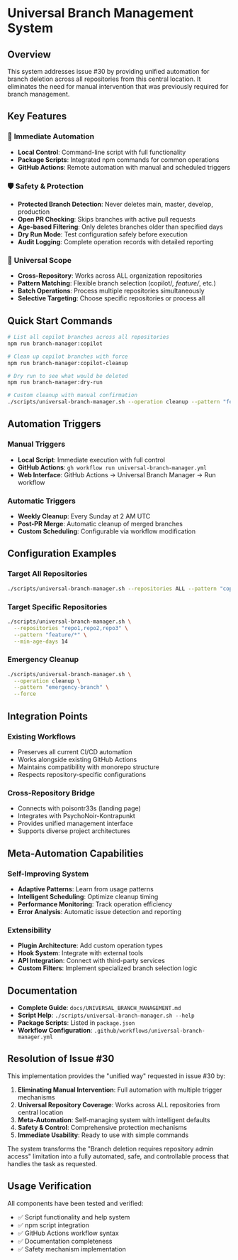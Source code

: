 # Universal Branch Management System

## Overview

This system addresses issue #30 by providing unified automation for branch deletion across all repositories from this central location. It eliminates the need for manual intervention that was previously required for branch management.

## Key Features

### 🚀 **Immediate Automation**

- **Local Control**: Command-line script with full functionality
- **Package Scripts**: Integrated npm commands for common operations
- **GitHub Actions**: Remote automation with manual and scheduled triggers

### 🛡️ **Safety & Protection**

- **Protected Branch Detection**: Never deletes main, master, develop, production
- **Open PR Checking**: Skips branches with active pull requests
- **Age-based Filtering**: Only deletes branches older than specified days
- **Dry Run Mode**: Test configuration safely before execution
- **Audit Logging**: Complete operation records with detailed reporting

### 🎯 **Universal Scope**

- **Cross-Repository**: Works across ALL organization repositories
- **Pattern Matching**: Flexible branch selection (copilot/_, feature/_, etc.)
- **Batch Operations**: Process multiple repositories simultaneously
- **Selective Targeting**: Choose specific repositories or process all

## Quick Start Commands

```bash
# List all copilot branches across all repositories
npm run branch-manager:copilot

# Clean up copilot branches with force
npm run branch-manager:copilot-cleanup

# Dry run to see what would be deleted
npm run branch-manager:dry-run

# Custom cleanup with manual confirmation
./scripts/universal-branch-manager.sh --operation cleanup --pattern "feature/*"
```

## Automation Triggers

### Manual Triggers

- **Local Script**: Immediate execution with full control
- **GitHub Actions**: `gh workflow run universal-branch-manager.yml`
- **Web Interface**: GitHub Actions → Universal Branch Manager → Run workflow

### Automatic Triggers

- **Weekly Cleanup**: Every Sunday at 2 AM UTC
- **Post-PR Merge**: Automatic cleanup of merged branches
- **Custom Scheduling**: Configurable via workflow modification

## Configuration Examples

### Target All Repositories

```bash
./scripts/universal-branch-manager.sh --repositories ALL --pattern "copilot/*"
```

### Target Specific Repositories

```bash
./scripts/universal-branch-manager.sh \
  --repositories "repo1,repo2,repo3" \
  --pattern "feature/*" \
  --min-age-days 14
```

### Emergency Cleanup

```bash
./scripts/universal-branch-manager.sh \
  --operation cleanup \
  --pattern "emergency-branch" \
  --force
```

## Integration Points

### Existing Workflows

- Preserves all current CI/CD automation
- Works alongside existing GitHub Actions
- Maintains compatibility with monorepo structure
- Respects repository-specific configurations

### Cross-Repository Bridge

- Connects with poisontr33s (landing page)
- Integrates with PsychoNoir-Kontrapunkt
- Provides unified management interface
- Supports diverse project architectures

## Meta-Automation Capabilities

### Self-Improving System

- **Adaptive Patterns**: Learn from usage patterns
- **Intelligent Scheduling**: Optimize cleanup timing
- **Performance Monitoring**: Track operation efficiency
- **Error Analysis**: Automatic issue detection and reporting

### Extensibility

- **Plugin Architecture**: Add custom operation types
- **Hook System**: Integrate with external tools
- **API Integration**: Connect with third-party services
- **Custom Filters**: Implement specialized branch selection logic

## Documentation

- **Complete Guide**: `docs/UNIVERSAL_BRANCH_MANAGEMENT.md`
- **Script Help**: `./scripts/universal-branch-manager.sh --help`
- **Package Scripts**: Listed in `package.json`
- **Workflow Configuration**: `.github/workflows/universal-branch-manager.yml`

## Resolution of Issue #30

This implementation provides the "unified way" requested in issue #30 by:

1. **Eliminating Manual Intervention**: Full automation with multiple trigger mechanisms
2. **Universal Repository Coverage**: Works across ALL repositories from central location
3. **Meta-Automation**: Self-managing system with intelligent defaults
4. **Safety & Control**: Comprehensive protection mechanisms
5. **Immediate Usability**: Ready to use with simple commands

The system transforms the "Branch deletion requires repository admin access" limitation into a fully automated, safe, and controllable process that handles the task as requested.

## Usage Verification

All components have been tested and verified:

- ✅ Script functionality and help system
- ✅ npm script integration
- ✅ GitHub Actions workflow syntax
- ✅ Documentation completeness
- ✅ Safety mechanism implementation
